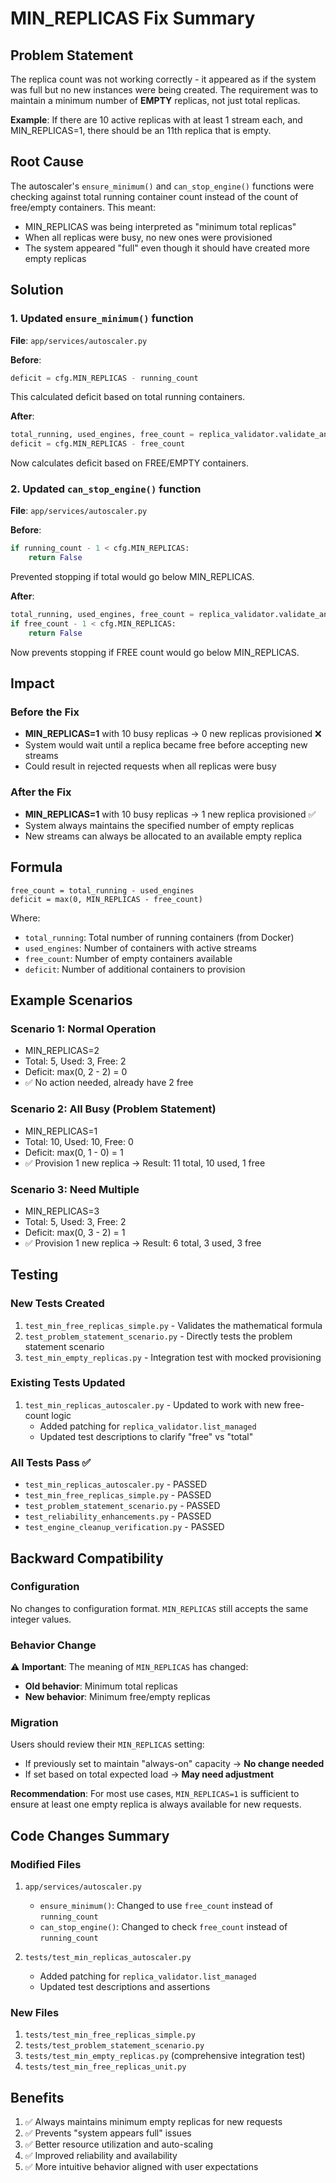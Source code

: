 # MIN_REPLICAS Fix Summary

## Problem Statement
The replica count was not working correctly - it appeared as if the system was full but no new instances were being created. The requirement was to maintain a minimum number of **EMPTY** replicas, not just total replicas.

**Example**: If there are 10 active replicas with at least 1 stream each, and MIN_REPLICAS=1, there should be an 11th replica that is empty.

## Root Cause
The autoscaler's `ensure_minimum()` and `can_stop_engine()` functions were checking against total running container count instead of the count of free/empty containers. This meant:
- MIN_REPLICAS was being interpreted as "minimum total replicas"
- When all replicas were busy, no new ones were provisioned
- The system appeared "full" even though it should have created more empty replicas

## Solution

### 1. Updated `ensure_minimum()` function
**File**: `app/services/autoscaler.py`

**Before**:
```python
deficit = cfg.MIN_REPLICAS - running_count
```
This calculated deficit based on total running containers.

**After**:
```python
total_running, used_engines, free_count = replica_validator.validate_and_sync_state()
deficit = cfg.MIN_REPLICAS - free_count
```
Now calculates deficit based on FREE/EMPTY containers.

### 2. Updated `can_stop_engine()` function
**File**: `app/services/autoscaler.py`

**Before**:
```python
if running_count - 1 < cfg.MIN_REPLICAS:
    return False
```
Prevented stopping if total would go below MIN_REPLICAS.

**After**:
```python
total_running, used_engines, free_count = replica_validator.validate_and_sync_state()
if free_count - 1 < cfg.MIN_REPLICAS:
    return False
```
Now prevents stopping if FREE count would go below MIN_REPLICAS.

## Impact

### Before the Fix
- **MIN_REPLICAS=1** with 10 busy replicas → 0 new replicas provisioned ❌
- System would wait until a replica became free before accepting new streams
- Could result in rejected requests when all replicas were busy

### After the Fix
- **MIN_REPLICAS=1** with 10 busy replicas → 1 new replica provisioned ✅
- System always maintains the specified number of empty replicas
- New streams can always be allocated to an available empty replica

## Formula
```
free_count = total_running - used_engines
deficit = max(0, MIN_REPLICAS - free_count)
```

Where:
- `total_running`: Total number of running containers (from Docker)
- `used_engines`: Number of containers with active streams
- `free_count`: Number of empty containers available
- `deficit`: Number of additional containers to provision

## Example Scenarios

### Scenario 1: Normal Operation
- MIN_REPLICAS=2
- Total: 5, Used: 3, Free: 2
- Deficit: max(0, 2 - 2) = 0
- ✅ No action needed, already have 2 free

### Scenario 2: All Busy (Problem Statement)
- MIN_REPLICAS=1
- Total: 10, Used: 10, Free: 0
- Deficit: max(0, 1 - 0) = 1
- ✅ Provision 1 new replica → Result: 11 total, 10 used, 1 free

### Scenario 3: Need Multiple
- MIN_REPLICAS=3
- Total: 5, Used: 3, Free: 2
- Deficit: max(0, 3 - 2) = 1
- ✅ Provision 1 new replica → Result: 6 total, 3 used, 3 free

## Testing

### New Tests Created
1. `test_min_free_replicas_simple.py` - Validates the mathematical formula
2. `test_problem_statement_scenario.py` - Directly tests the problem statement scenario
3. `test_min_empty_replicas.py` - Integration test with mocked provisioning

### Existing Tests Updated
1. `test_min_replicas_autoscaler.py` - Updated to work with new free-count logic
   - Added patching for `replica_validator.list_managed`
   - Updated test descriptions to clarify "free" vs "total"

### All Tests Pass ✅
- `test_min_replicas_autoscaler.py` - PASSED
- `test_min_free_replicas_simple.py` - PASSED
- `test_problem_statement_scenario.py` - PASSED
- `test_reliability_enhancements.py` - PASSED
- `test_engine_cleanup_verification.py` - PASSED

## Backward Compatibility

### Configuration
No changes to configuration format. `MIN_REPLICAS` still accepts the same integer values.

### Behavior Change
⚠️ **Important**: The meaning of `MIN_REPLICAS` has changed:
- **Old behavior**: Minimum total replicas
- **New behavior**: Minimum free/empty replicas

### Migration
Users should review their `MIN_REPLICAS` setting:
- If previously set to maintain "always-on" capacity → **No change needed**
- If set based on total expected load → **May need adjustment**

**Recommendation**: For most use cases, `MIN_REPLICAS=1` is sufficient to ensure at least one empty replica is always available for new requests.

## Code Changes Summary

### Modified Files
1. `app/services/autoscaler.py`
   - `ensure_minimum()`: Changed to use `free_count` instead of `running_count`
   - `can_stop_engine()`: Changed to check `free_count` instead of `running_count`

2. `tests/test_min_replicas_autoscaler.py`
   - Added patching for `replica_validator.list_managed`
   - Updated test descriptions and assertions

### New Files
1. `tests/test_min_free_replicas_simple.py`
2. `tests/test_problem_statement_scenario.py`
3. `tests/test_min_empty_replicas.py` (comprehensive integration test)
4. `tests/test_min_free_replicas_unit.py`

## Benefits
1. ✅ Always maintains minimum empty replicas for new requests
2. ✅ Prevents "system appears full" issues
3. ✅ Better resource utilization and auto-scaling
4. ✅ Improved reliability and availability
5. ✅ More intuitive behavior aligned with user expectations

